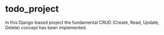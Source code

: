 # todo_project
In this Django-based project the fundamental CRUD (Create, Read, Update, Delete) concept has been implemented.

